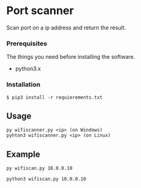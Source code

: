 # Port scanner

Scan port on a ip address and return the result.

### Prerequisites

The things you need before installing the software.

* python3.x

### Installation


```
$ pip3 install -r requierements.txt
```

## Usage


```
py wifiscanner.py <ip> (on Windows)
pyhton3 wifiscanner.py <ip> (on Linux)
```

## Example

```
py wifiscan.py 10.0.0.10
```
```
python3 wifiscan.py 10.0.0.10
```